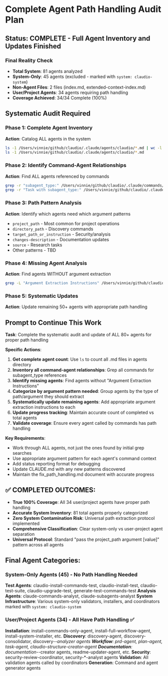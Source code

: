 # Complete Agent Path Handling Audit Plan

## Status: COMPLETE - Full Agent Inventory and Updates Finished

### Final Reality Check
- **Total System**: 81 agents analyzed
- **System-Only**: 45 agents (excluded - marked with `system: claudio-system`)
- **Non-Agent Files**: 2 files (index.md, extended-context-index.md)
- **User/Project Agents**: 34 agents requiring path handling
- **Coverage Achieved**: 34/34 Complete (100%)

## Systematic Audit Required

### Phase 1: Complete Agent Inventory
**Action**: Catalog ALL agents in the system
```bash
ls -1 /Users/vinnie/github/claudio/.claude/agents/claudio/*.md | wc -l
ls -1 /Users/vinnie/github/claudio/.claude/agents/claudio/*.md
```

### Phase 2: Identify Command-Agent Relationships  
**Action**: Find ALL agents referenced by commands
```bash
grep -r "subagent_type:" /Users/vinnie/github/claudio/.claude/commands/claudio/
grep -r "Task with subagent_type:" /Users/vinnie/github/claudio/.claude/commands/claudio/
```

### Phase 3: Path Pattern Analysis
**Action**: Identify which agents need which argument patterns
- `project_path` - Most common for project operations
- `directory_path` - Discovery commands  
- `target_path_or_instruction` - Security/analysis
- `changes-description` - Documentation updates
- `source` - Research tasks
- Other patterns - TBD

### Phase 4: Missing Agent Analysis
**Action**: Find agents WITHOUT argument extraction
```bash
grep -L "Argument Extraction Instructions" /Users/vinnie/github/claudio/.claude/agents/claudio/*.md
```

### Phase 5: Systematic Updates
**Action**: Update remaining 50+ agents with appropriate path handling

## Prompt to Continue This Work

**Task**: Complete the systematic audit and update of ALL 80+ agents for proper path handling

**Specific Actions**:
1. **Get complete agent count**: Use `ls` to count all .md files in agents directory
2. **Inventory all command-agent relationships**: Grep all commands for subagent_type references
3. **Identify missing agents**: Find agents without "Argument Extraction Instructions" 
4. **Categorize by argument pattern needed**: Group agents by the type of path/argument they should extract
5. **Systematically update remaining agents**: Add appropriate argument extraction instructions to each
6. **Update progress tracking**: Maintain accurate count of completed vs total agents
7. **Validate coverage**: Ensure every agent called by commands has path handling

**Key Requirements**:
- Work through ALL agents, not just the ones found by initial grep searches
- Use appropriate argument pattern for each agent's command context
- Add status reporting format for debugging
- Update CLAUDE.md with any new patterns discovered
- Maintain the fix_path_handling.md document with accurate progress

## ✅ COMPLETED OUTCOMES:
- **True 100% Coverage**: All 34 user/project agents have proper path handling
- **Accurate System Inventory**: 81 total agents properly categorized
- **Zero System Contamination Risk**: Universal path extraction protocol implemented
- **Comprehensive Classification**: Clear system-only vs user-project agent separation
- **Universal Protocol**: Standard "pass the project_path argument [value]" pattern across all agents

## Final Agent Categories:

### System-Only Agents (45) - No Path Handling Needed
**Test Agents**: claudio-install-commands-test, claudio-install-test, claudio-test-suite, claudio-upgrade-test, generate-test-commands-test
**Analysis Agents**: claude-commands-analyst, claude-subagents-analyst
**System Infrastructure**: Various system-only validators, installers, and coordinators marked with `system: claudio-system`

### User/Project Agents (34) - All Have Path Handling ✅
**Installation**: install-commands-only-agent, install-full-workflow-agent, install-system-installer, etc.
**Discovery**: discovery-agent, discovery-consolidator, discovery-*-analyzer agents
**Workflow**: prd-agent, plan-agent, task-agent, claudio-structure-creator-agent
**Documentation**: documentation-*-creator agents, readme-updater-agent, etc.
**Security**: security-review-coordinator, security-*-analyst agents
**Validation**: All validation agents called by coordinators
**Generation**: Command and agent generator agents